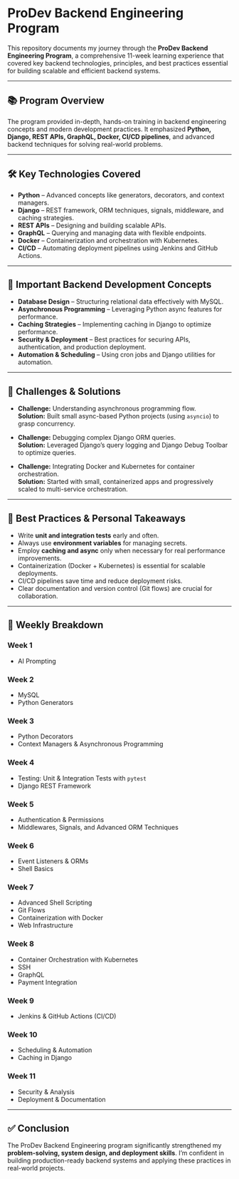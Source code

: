 # ProDev Backend Engineering Program

This repository documents my journey through the **ProDev Backend Engineering Program**, a comprehensive 11-week learning experience that covered key backend technologies, principles, and best practices essential for building scalable and efficient backend systems.

---

## 📚 Program Overview
The program provided in-depth, hands-on training in backend engineering concepts and modern development practices. It emphasized **Python, Django, REST APIs, GraphQL, Docker, CI/CD pipelines**, and advanced backend techniques for solving real-world problems.

---

## 🛠️ Key Technologies Covered
- **Python** – Advanced concepts like generators, decorators, and context managers.  
- **Django** – REST framework, ORM techniques, signals, middleware, and caching strategies.  
- **REST APIs** – Designing and building scalable APIs.  
- **GraphQL** – Querying and managing data with flexible endpoints.  
- **Docker** – Containerization and orchestration with Kubernetes.  
- **CI/CD** – Automating deployment pipelines using Jenkins and GitHub Actions.  

---

## 🔑 Important Backend Development Concepts
- **Database Design** – Structuring relational data effectively with MySQL.  
- **Asynchronous Programming** – Leveraging Python async features for performance.  
- **Caching Strategies** – Implementing caching in Django to optimize performance.  
- **Security & Deployment** – Best practices for securing APIs, authentication, and production deployment.  
- **Automation & Scheduling** – Using cron jobs and Django utilities for automation.  

---

## 🚧 Challenges & Solutions
- **Challenge:** Understanding asynchronous programming flow.  
  **Solution:** Built small async-based Python projects (using `asyncio`) to grasp concurrency.  

- **Challenge:** Debugging complex Django ORM queries.  
  **Solution:** Leveraged Django’s query logging and Django Debug Toolbar to optimize queries.  

- **Challenge:** Integrating Docker and Kubernetes for container orchestration.  
  **Solution:** Started with small, containerized apps and progressively scaled to multi-service orchestration.  

---

## 🌟 Best Practices & Personal Takeaways
- Write **unit and integration tests** early and often.  
- Always use **environment variables** for managing secrets.  
- Employ **caching and async** only when necessary for real performance improvements.  
- Containerization (Docker + Kubernetes) is essential for scalable deployments.  
- CI/CD pipelines save time and reduce deployment risks.  
- Clear documentation and version control (Git flows) are crucial for collaboration.  

---

## 📅 Weekly Breakdown

### Week 1
- AI Prompting  

### Week 2
- MySQL  
- Python Generators  

### Week 3
- Python Decorators  
- Context Managers & Asynchronous Programming  

### Week 4
- Testing: Unit & Integration Tests with `pytest`  
- Django REST Framework  

### Week 5
- Authentication & Permissions  
- Middlewares, Signals, and Advanced ORM Techniques  

### Week 6
- Event Listeners & ORMs  
- Shell Basics  

### Week 7
- Advanced Shell Scripting  
- Git Flows  
- Containerization with Docker  
- Web Infrastructure  

### Week 8
- Container Orchestration with Kubernetes  
- SSH  
- GraphQL  
- Payment Integration  

### Week 9
- Jenkins & GitHub Actions (CI/CD)  

### Week 10
- Scheduling & Automation  
- Caching in Django  

### Week 11
- Security & Analysis  
- Deployment & Documentation  

---

## ✅ Conclusion
The ProDev Backend Engineering program significantly strengthened my **problem-solving, system design, and deployment skills**. I’m confident in building production-ready backend systems and applying these practices in real-world projects.
